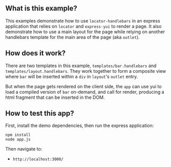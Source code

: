 What is this example?
---------------------

This examples demonstrate how to use `locator-handlebars` in an express application that relies on `locator` and `express-yui` to render a page. It also demonstrate how to use a main layout for the page while relying on another handlebars template for the main area of the page (aka `outlet`).


How does it work?
-----------------

There are two templates in this example, `templates/bar.handlebars` and `templates/layout.handlebars`. They work together to form a composite view where `bar` will be inserted within a `div` in `layout`'s `outlet` entry.

But when the page gets rendered on the client side, the `app` can use yui to load a compiled version of `bar` on-demand, and call for render, producing a html fragment that can be inserted in the DOM.


How to test this app?
---------------------

First, install the demo dependencies, then run the express application:

```
npm install
node app.js
```

Then navigate to:

* `http://localhost:3000/`
